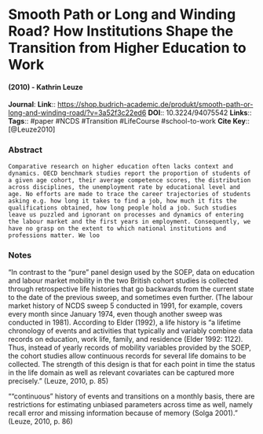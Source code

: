 # Smooth Path or Long and Winding Road? How Institutions Shape the Transition from Higher Education to Work
#### (2010) - Kathrin Leuze
**Journal**: 
**Link**:: https://shop.budrich-academic.de/produkt/smooth-path-or-long-and-winding-road/?v=3a52f3c22ed6
**DOI**:: 10.3224/94075542
**Links**:: 
**Tags**:: #paper #NCDS #Transition #LifeCourse #school-to-work 
**Cite Key**:: [@Leuze2010]

### Abstract

```
Comparative research on higher education often lacks context and dynamics. OECD benchmark studies report the proportion of students of a given age cohort, their average competence scores, the distribution across disciplines, the unemployment rate by educational level and age. No efforts are made to trace the career trajectories of students asking e.g. how long it takes to find a job, how much it fits the qualifications obtained, how long people hold a job. Such studies leave us puzzled and ignorant on processes and dynamics of entering the labour market and the first years in employment. Consequently, we have no grasp on the extent to which national institutions and professions matter. We loo
```

### Notes

“In contrast to the “pure” panel design used by the SOEP, data on education and labour market mobility in the two British cohort studies is collected through retrospective life histories that go backwards from the current state to the date of the previous sweep, and sometimes even further. (The labour market history of NCDS sweep 5 conducted in 1991, for example, covers every month since January 1974, even though another sweep was conducted in 1981). According to Elder (1992), a life history is “a lifetime chronology of events and activities that typically and variably combine data records on education, work life, family, and residence (Elder 1992: 1122). Thus, instead of yearly records of mobility variables provided by the SOEP, the cohort studies allow continuous records for several life domains to be collected. The strength of this design is that for each point in time the status in the life domain as well as relevant covariates can be captured more precisely.” (Leuze, 2010, p. 85)

““continuous” history of events and transitions on a monthly basis, there are restrictions for estimating unbiased parameters across time as well, namely recall error and missing information because of memory (Solga 2001).” (Leuze, 2010, p. 86)